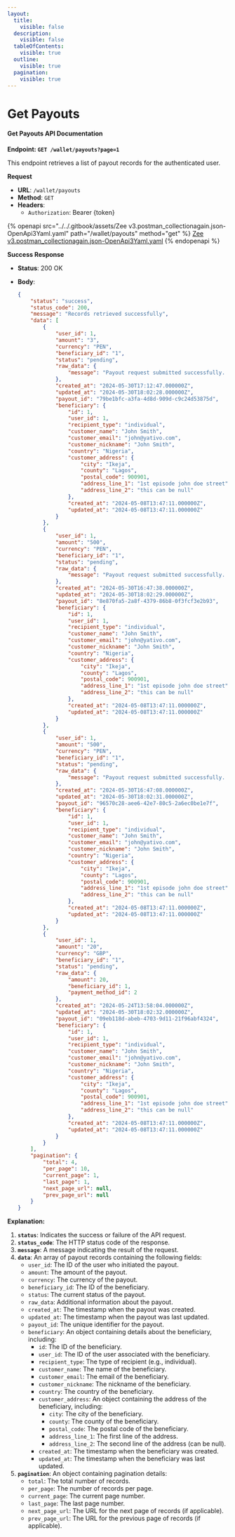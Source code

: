 ```yaml
---
layout:
  title:
    visible: false
  description:
    visible: false
  tableOfContents:
    visible: true
  outline:
    visible: true
  pagination:
    visible: true
---
```


# Get Payouts

#### Get Payouts API Documentation

**Endpoint: `GET /wallet/payouts?page=1`**

This endpoint retrieves a list of payout records for the authenticated user.

**Request**

* **URL**: `/wallet/payouts`
* **Method**: `GET`
* **Headers**:
  * `Authorization`: Bearer {token}



{% openapi src="../../.gitbook/assets/Zee v3.postman_collectionagain.json-OpenApi3Yaml.yaml" path="/wallet/payouts" method="get" %}
[Zee v3.postman_collectionagain.json-OpenApi3Yaml.yaml](<../../.gitbook/assets/Zee v3.postman_collectionagain.json-OpenApi3Yaml.yaml>)
{% endopenapi %}

**Success Response**

* **Status**: 200 OK
*   **Body**:

    ```json
    {
        "status": "success",
        "status_code": 200,
        "message": "Records retrieved successfully",
        "data": [
            {
                "user_id": 1,
                "amount": "3",
                "currency": "PEN",
                "beneficiary_id": "1",
                "status": "pending",
                "raw_data": {
                    "message": "Payout request submitted successfully. Current status: IN PROGRESS"
                },
                "created_at": "2024-05-30T17:12:47.000000Z",
                "updated_at": "2024-05-30T18:02:28.000000Z",
                "payout_id": "79be1bfc-a3fa-4d8d-909d-c9c24d53875d",
                "beneficiary": {
                    "id": 1,
                    "user_id": 1,
                    "recipient_type": "individual",
                    "customer_name": "John Smith",
                    "customer_email": "john@yativo.com",
                    "customer_nickname": "John Smith",
                    "country": "Nigeria",
                    "customer_address": {
                        "city": "Ikeja",
                        "county": "Lagos",
                        "postal_code": 900901,
                        "address_line_1": "1st episode john doe street",
                        "address_line_2": "this can be null"
                    },
                    "created_at": "2024-05-08T13:47:11.000000Z",
                    "updated_at": "2024-05-08T13:47:11.000000Z"
                }
            },
            {
                "user_id": 1,
                "amount": "500",
                "currency": "PEN",
                "beneficiary_id": "1",
                "status": "pending",
                "raw_data": {
                    "message": "Payout request submitted successfully. Current status: IN PROGRESS"
                },
                "created_at": "2024-05-30T16:47:38.000000Z",
                "updated_at": "2024-05-30T18:02:29.000000Z",
                "payout_id": "8e870fa5-2a8f-4379-86b8-0f3fcf3e2b93",
                "beneficiary": {
                    "id": 1,
                    "user_id": 1,
                    "recipient_type": "individual",
                    "customer_name": "John Smith",
                    "customer_email": "john@yativo.com",
                    "customer_nickname": "John Smith",
                    "country": "Nigeria",
                    "customer_address": {
                        "city": "Ikeja",
                        "county": "Lagos",
                        "postal_code": 900901,
                        "address_line_1": "1st episode john doe street",
                        "address_line_2": "this can be null"
                    },
                    "created_at": "2024-05-08T13:47:11.000000Z",
                    "updated_at": "2024-05-08T13:47:11.000000Z"
                }
            },
            {
                "user_id": 1,
                "amount": "500",
                "currency": "PEN",
                "beneficiary_id": "1",
                "status": "pending",
                "raw_data": {
                    "message": "Payout request submitted successfully. Current status: IN PROGRESS"
                },
                "created_at": "2024-05-30T16:47:08.000000Z",
                "updated_at": "2024-05-30T18:02:31.000000Z",
                "payout_id": "96570c28-aee6-42e7-80c5-2a6ec0be1e7f",
                "beneficiary": {
                    "id": 1,
                    "user_id": 1,
                    "recipient_type": "individual",
                    "customer_name": "John Smith",
                    "customer_email": "john@yativo.com",
                    "customer_nickname": "John Smith",
                    "country": "Nigeria",
                    "customer_address": {
                        "city": "Ikeja",
                        "county": "Lagos",
                        "postal_code": 900901,
                        "address_line_1": "1st episode john doe street",
                        "address_line_2": "this can be null"
                    },
                    "created_at": "2024-05-08T13:47:11.000000Z",
                    "updated_at": "2024-05-08T13:47:11.000000Z"
                }
            },
            {
                "user_id": 1,
                "amount": "20",
                "currency": "GBP",
                "beneficiary_id": "1",
                "status": "pending",
                "raw_data": {
                    "amount": 20,
                    "beneficiary_id": 1,
                    "payment_method_id": 2
                },
                "created_at": "2024-05-24T13:58:04.000000Z",
                "updated_at": "2024-05-30T18:02:32.000000Z",
                "payout_id": "09eb118d-abeb-4703-9d11-21f96abf4324",
                "beneficiary": {
                    "id": 1,
                    "user_id": 1,
                    "recipient_type": "individual",
                    "customer_name": "John Smith",
                    "customer_email": "john@yativo.com",
                    "customer_nickname": "John Smith",
                    "country": "Nigeria",
                    "customer_address": {
                        "city": "Ikeja",
                        "county": "Lagos",
                        "postal_code": 900901,
                        "address_line_1": "1st episode john doe street",
                        "address_line_2": "this can be null"
                    },
                    "created_at": "2024-05-08T13:47:11.000000Z",
                    "updated_at": "2024-05-08T13:47:11.000000Z"
                }
            }
        ],
        "pagination": {
            "total": 4,
            "per_page": 10,
            "current_page": 1,
            "last_page": 1,
            "next_page_url": null,
            "prev_page_url": null
        }
    }
    ```

**Explanation:**

1. **`status`**: Indicates the success or failure of the API request.
2. **`status_code`**: The HTTP status code of the response.
3. **`message`**: A message indicating the result of the request.
4. **`data`**: An array of payout records containing the following fields:
   * `user_id`: The ID of the user who initiated the payout.
   * `amount`: The amount of the payout.
   * `currency`: The currency of the payout.
   * `beneficiary_id`: The ID of the beneficiary.
   * `status`: The current status of the payout.
   * `raw_data`: Additional information about the payout.
   * `created_at`: The timestamp when the payout was created.
   * `updated_at`: The timestamp when the payout was last updated.
   * `payout_id`: The unique identifier for the payout.
   * `beneficiary`: An object containing details about the beneficiary, including:
     * `id`: The ID of the beneficiary.
     * `user_id`: The ID of the user associated with the beneficiary.
     * `recipient_type`: The type of recipient (e.g., individual).
     * `customer_name`: The name of the beneficiary.
     * `customer_email`: The email of the beneficiary.
     * `customer_nickname`: The nickname of the beneficiary.
     * `country`: The country of the beneficiary.
     * `customer_address`: An object containing the address of the beneficiary, including:
       * `city`: The city of the beneficiary.
       * `county`: The county of the beneficiary.
       * `postal_code`: The postal code of the beneficiary.
       * `address_line_1`: The first line of the address.
       * `address_line_2`: The second line of the address (can be null).
     * `created_at`: The timestamp when the beneficiary was created.
     * `updated_at`: The timestamp when the beneficiary was last updated.
5. **`pagination`**: An object containing pagination details:
   * `total`: The total number of records.
   * `per_page`: The number of records per page.
   * `current_page`: The current page number.
   * `last_page`: The last page number.
   * `next_page_url`: The URL for the next page of records (if applicable).
   * `prev_page_url`: The URL for the previous page of records (if applicable).
